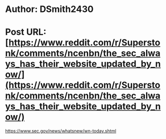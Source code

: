 # Author: DSmith2430
# Post URL: [https://www.reddit.com/r/Superstonk/comments/ncenbn/the_sec_always_has_their_website_updated_by_now/](https://www.reddit.com/r/Superstonk/comments/ncenbn/the_sec_always_has_their_website_updated_by_now/)


https://www.sec.gov/news/whatsnew/wn-today.shtml